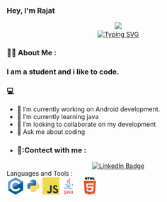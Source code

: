 ### Hey, I'm Rajat
<div id="intro-img" align="center">
    <a href="#"><img src="https://emojis.slackmojis.com/emojis/images/1531849430/4246/blob-sunglasses.gif?1531849430" width=100></a>
</div>
<div id="about-me" align="center">
<a href="https://git.io/typing-svg"><img src="https://readme-typing-svg.demolab.com?font=Roboto+Condensed&weight=500&size=25&duration=4000&pause=500&color=EB5775&center=true&vCenter=true&width=550&lines=Hi%2C+I+am+Rajat+Tiwari;It's+nice+to+meet+you!;" alt="Typing SVG" /></a>
</div>

 ### :man_technologist: About Me :
 
### I am a student and i like to code.
### 💻
- 🔭 I’m currently working on Android development.
- 🌱 I’m currently learning java
- 👯 I’m looking to collaborate on my development
- 💬 Ask me about coding
- ### 📲:Contect with me :
 <div id="badges" align="center">
  <a href="https://www.linkedin.com/in/rajat-tiwari-b61a78263/">
    <img src="https://img.shields.io/badge/LinkedIn-blue?style=for-the-badge&logo=linkedin&logoColor=white" alt="LinkedIn Badge">
  </a>
</div>
 Languages and Tools :
 <div>
  <img src="https://github.com/devicons/devicon/blob/master/icons/java/java-original-wordmark.svg" title="Java" alt="Java" width="40" height="40"/>&nbsp;
  <img src="https://github.com/devicons/devicon/blob/master/icons/html5/html5-original-wordmark.svg" title="HTML" alt="HTML" width="40" height="40"/>&nbsp;
  <img align="left" alt="C++" width="40px" src="https://github.com/devicons/devicon/blob/master/icons/c/c-original.svg"/>
  <img align="left" alt="Python" width="40px" src="https://raw.githubusercontent.com/github/explore/80688e429a7d4ef2fca1e82350fe8e3517d3494d/topics/python/python.png"/>
  <img align="left" alt="JavaScript" width="40px" src="https://github.com/devicons/devicon/blob/master/icons/javascript/javascript-original.svg"/>
  </div>
  
  
  
  
  


